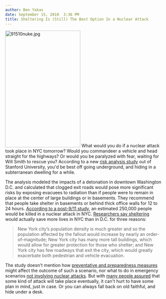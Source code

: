 ```yaml
---
author: Ben Yakas
date: September 15, 2010  3:36 PM
title: Sheltering Is (Still) The Best Option In a Nuclear Attack
---
```


<p><span class="mt-enclosure mt-enclosure-image" style="display: inline;"> <img alt="91510nuke.jpg" src="https://web.archive.org/web/20120125035510im_/http://gothamist.com/attachments/byakas/91510nuke.jpg" width="240" height="373" class="image-right"> </span>What would you do if a nuclear attack took place in NYC tomorrow? Would you commandeer a vehicle and head straight for the highways? Or would you be paralyzed with fear, waiting for Will Smith to rescue you? According to a new <a href="https://web.archive.org/web/20120125035510/http://onlinelibrary.wiley.com/doi/10.1111/j.1539-6924.2010.01430.x/full">risk analysis study</a> out of Stanford University, you&apos;d be best off going underground, and hiding in a subterranean dwelling for a while.</p>

<p>The analysis modeled the impacts of a detonation in downtown Washington D.C. and calculated that clogged exit roads would pose more significant risks by exposing evacuees to radiation than if people were to remain in place at the center of large buildings or in basements. They recommend that people take shelter in basements or behind thick office walls for 12 to 24 hours. <a href="https://web.archive.org/web/20120125035510/http://www.spacedaily.com/news/nuclear-civil-02e.html">According to a post-9/11 study</a>, an estimated 250,000 people would be killed in a nuclear attack in NYC. <a href="https://web.archive.org/web/20120125035510/http://www.gsb.stanford.edu/news/research/wein-sheltering-in-place-attack.html">Researchers say sheltering</a> would actually save more lives in NYC than in D.C. for three reasons: <br>
</p><blockquote>New York city&#x2019;s population density is much greater and so the population affected by the fallout would increase by nearly an order-of-magnitude; New York city has many more tall buildings, which would allow for greater protection for those who shelter; and New York city has few roadways that exit the city, which would greatly exacerbate both pedestrian and vehicle evacuation.</blockquote><p></p>

<p>The study doesn&apos;t mention how <a href="https://web.archive.org/web/20120125035510/http://gothamist.com/2010/05/03/tips_for_surviving_a_terrorist_atta.php">preventative and preparedness measures</a> might affect the outcome of such a scenario, nor what to do in emergency scenarios <a href="https://web.archive.org/web/20120125035510/http://www.youtube.com/watch?v=zzkJbWl45kU">not involving nuclear attacks</a>. But with <a href="https://web.archive.org/web/20120125035510/http://www.catholicplanet.com/future/nuclear-attacks.htm">many people assured</a> that some kind of attack will take place eventually, it can&apos;t hurt to have some plan in mind, just in case. Or you can always fall back on old faithful, and hide under a desk.</p>